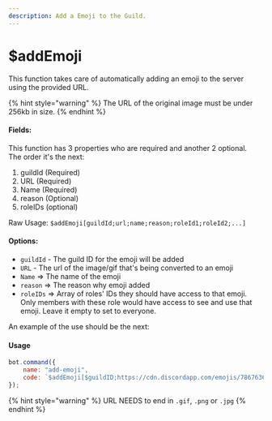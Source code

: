 ```yaml
---
description: Add a Emoji to the Guild.
---
```


# $addEmoji

This function takes care of automatically adding an emoji to the server using the provided URL.

{% hint style="warning" %}
The URL of the original image must be under 256kb in size.
{% endhint %}

#### Fields:

This function has 3 properties who are required and another 2 optional.  
The order it's the next:

1. guildId \(Required\) 
2. URL \(Required\)
3. Name \(Required\)
4. reason \(Optional\)
5. roleIDs \(optional\)

Raw Usage: `$addEmoji[guildId;url;name;reason;roleId1;roleId2;...]`

#### Options:

* `guildId` - The guild ID for the emoji will be added
* `URL` - The url of the image/gif that's being converted to an emoji
* `Name` =&gt; The name of the emoji
* `reason` =&gt; The reason why emoji added
* `roleIDs` =&gt; Array of roles' IDs they should have access to that emoji. Only members with these role would have access to see and use that emoji. Leave it empty to set to everyone.

An example of the use should be the next:

#### Usage

```javascript
bot.command({
    name: "add-emoji",
    code: `$addEmoji[$guildID;https://cdn.discordapp.com/emojis/786763619438166036.png;shy_bear;Because why not;849217373214474253]`
});
```

{% hint style="warning" %}
URL NEEDS to end in `.gif`, `.png` or `.jpg`
{% endhint %}

